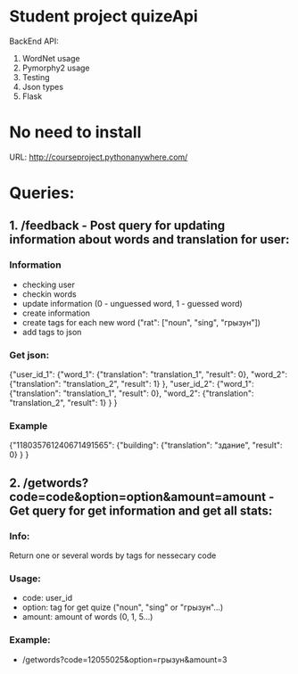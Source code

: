 # Student project quizeApi
BackEnd API:
1. WordNet usage
2. Pymorphy2 usage
3. Testing
4. Json types
5. Flask

# No need to install
URL: http://courseproject.pythonanywhere.com/

# Queries:
## 1. /feedback - Post query for updating information about words and translation for user:
### Information
  - checking user
  - checkin words
  - update information (0 - unguessed word, 1 - guessed word)
  - create information
  - create tags for each new word ("rat": ["noun", "sing", "грызун"])
  - add tags to json
  
### Get json:
{"user_id_1": 
    {"word_1": 
        {"translation": "translation_1", 
        "result": 0},
    "word_2": 
        {"translation": "translation_2", 
        "result": 1}
    },
"user_id_2": 
    {"word_1": 
        {"translation": "translation_1", 
        "result": 0},
    "word_2": 
        {"translation": "translation_2", 
        "result": 1}
    }
}

### Example
{"118035761240671491565": 
    {"building": 
        {"translation": "здание", 
        "result": 0}
    }
}

## 2. /getwords?code=code&option=option&amount=amount - Get query for get information and get all stats:
### Info:
Return one or several words by tags for nessecary code

### Usage:
 - code: user_id
 - option: tag for get quize ("noun", "sing" or "грызун"...)
 - amount: amount of words (0, 1, 5...)
 
### Example:
 - /getwords?code=12055025&option=грызун&amount=3
